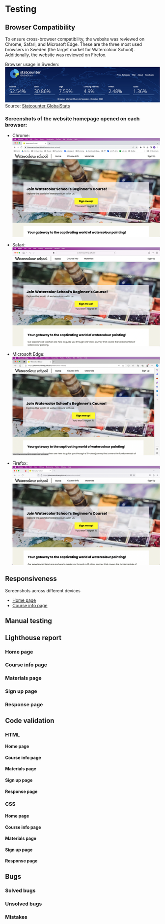 # Testing

## Browser Compatibility

To ensure cross-browser compatibility, the website was reviewed on Chrome, Safari, and Microsoft Edge. These are the three most used browsers in Sweden (the target market for Watercolour School). Additionally, the website was reviewed on Firefox. 

Browser usage in Sweden:
![Browser usage in Sweden](documentation/browser-stats-sweden.png)
Source: [Statcounter GlobalStats](https://gs.statcounter.com/browser-market-share/all/sweden)

### Screenshots of the website homepage opened on each browser:
- Chrome:
![Chrome browser screenshot](documentation/browser-chrome.png)

- Safari:
![Safari screenshot](documentation/browser-safari.png)

- Microsoft Edge:
![Edge screenshot](documentation/browser-microsoft-edge.png)

- Firefox: 
![Firefox screenshot](documentation/browser-firefox.png)


## Responsiveness
Screenshots across different devices

- [Home page](documentation/home-page.pdf)
- [Course info page](documentation/course-info-page.pdf)


## Manual testing

## Lighthouse report

### Home page

### Course info page

### Materials page

### Sign up page

### Response page

## Code validation
### HTML
#### Home page

#### Course info page

#### Materials page

#### Sign up page

#### Response page

### CSS
#### Home page

#### Course info page

#### Materials page

#### Sign up page

#### Response page



## Bugs
### Solved bugs

### Unsolved bugs

### Mistakes
